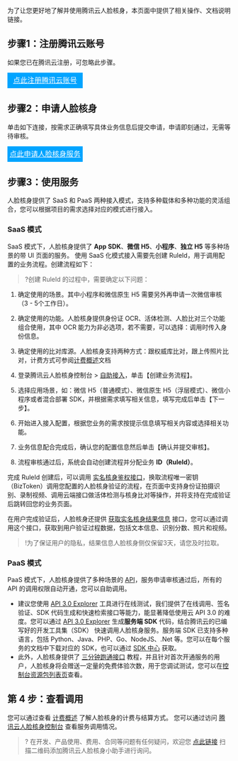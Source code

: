 为了让您更好地了解并使用腾讯云人脸核身，本页面中提供了相关操作、文档说明链接。

## 步骤1：注册腾讯云账号
如果您已在腾讯云注册，可忽略此步骤。
<div style="background-color:#00A4FF; width: 170px; height: 35px; line-height:35px; text-align:center;"><a href="https://cloud.tencent.com/register?s_url=https%3A%2F%2Fcloud.tencent.com%2F" target="_blank"  style="color: white; font-size:16px;">点此注册腾讯云账号</a></div>



## 步骤2：申请人脸核身
单击如下连接，按需求正确填写具体业务信息后提交申请，申请即刻通过，无需等待审核。
<div style="background-color:#00A4FF; width: 170px; height: 35px; line-height:35px; text-align:center;"><a href="https://console.cloud.tencent.com/faceid/apply" target="_blank"  style="color: white; font-size:16px;">点此申请人脸核身服务</a></div>

## 步骤3：使用服务
人脸核身提供了 SaaS 和 PaaS 两种接入模式，支持多种载体和多种功能的灵活组合，您可以根据项目的需求选择对应的模式进行接入。
###  SaaS 模式
SaaS 模式下，人脸核身提供了 **App SDK**、**微信 H5**、**小程序**、**独立 H5** 等多种场景的带 UI 页面的服务。
使用 SaaS 化模式接入需要先创建 RuleId，用于调用配置的业务流程。创建流程如下：
>?创建 RuleId 的过程中，需要确定以下问题：
1. 确定使用的场景。其中小程序和微信原生 H5 需要另外再申请一次微信审核（3 - 5个工作日）。
2. 确定使用的功能。人脸核身提供身份证 OCR、活体检测、人脸比对三个功能组合使用，其中 OCR 能力为非必选项，若不需要，可以选择：调用时传入身份信息。
3. 确定使用的比对库源。人脸核身支持两种方式：跟权威库比对，跟上传照片比对，计费方式可参阅[计费概述](https://cloud.tencent.com/document/product/1007/56803)文档


1. 登录腾讯云人脸核身控制台 > [自助接入](https://console.cloud.tencent.com/faceid/access)，单击【创建业务流程】。
2. 选择应用场景，如：微信 H5（普通模式）、微信原生 H5（浮层模式）、微信小程序或者混合部署 SDK，并根据需求填写相关信息，填写完成后单击【下一步】。
3. 开始进入接入配置，根据您业务的需求按提示信息填写相关内容或选择相关功能。
4. 业务信息配合完成后，确认您的配置信息然后单击【确认并提交审核】。
5. 流程审核通过后，系统会自动创建流程并分配业务 **ID（RuleId）**。


 完成 RuleId 创建后，可以调用 [实名核身鉴权接口](https://cloud.tencent.com/document/product/1007/31816)，换取流程唯一密钥（BizToken）调用您配置的人脸核身验证的流程，在页面中支持身份证拍摄识别、录制视频、调用云端接口做活体检测与核身比对等操作，并将支持在完成验证后跳转回您的业务页面。

 在用户完成验证后，人脸核身还提供 [获取实名核身结果信息](https://cloud.tencent.com/document/product/1007/41957) 接口，您可以通过调用这个接口，获取到用户验证过程数据，包括文本信息、识别分数、照片和视频。
 >!为了保证用户的隐私，结果信息人脸核身侧仅保留3天，请您及时拉取。

### PaaS 模式
PaaS 模式下，人脸核身提供了多种场景的  [API](https://cloud.tencent.com/document/product/1007/31320)，服务申请审核通过后，所有的 API 的调用权限自动开通，您可以自助调用。
- 建议您使用 [API 3.0 Explorer](https://console.cloud.tencent.com/api/explorer?Product=faceid&Version=2018-03-01&Action=DetectAuth&SignVersion=) 工具进行在线测试，我们提供了在线调用、签名验证、SDK 代码生成和快速检索接口等能力，能显著降低使用云 API 3.0 的难度。您可以通过 [API 3.0 Explorer](https://console.cloud.tencent.com/api/explorer?Product=faceid&Version=2018-03-01&Action=DetectAuth&SignVersion=) 生成**服务端 SDK** 代码，结合腾讯云的已编写好的开发工具集（SDK） 快速调用人脸核身服务。服务端 SDK 已支持多种语言，包括 Python、Java、PHP、Go、NodeJS、.Net 等。您可以在每个服务的文档中下载对应的 SDK，也可以通过 [SDK 中心](https://cloud.tencent.com/document/sdk) 获取。
- 此外，人脸核身提供了 [三分钟跑通接口](https://cloud.tencent.com/document/product/1007/33464) 教程，并且针对首次开通服务的用户，人脸核身将会赠送一定量的免费体验次数，用于您调试测试，您可以在[控制台资源包列表页](https://console.cloud.tencent.com/faceid/buy)查看。


## 第 4 步：查看调用
您可以通过查看 [计费概述](https://cloud.tencent.com/document/product/1007/56803) 了解人脸核身的计费与结算方式。
您可以通过访问 [腾讯云人脸核身控制台](https://console.cloud.tencent.com/faceid/dataStatistic) 查看服务调用情况。

>? 在开发、产品使用、费用、合同等问题有任何疑问，欢迎您 [点此链接](https://cloud.tencent.com/document/product/1007/56130) 扫描二维码添加腾讯云人脸核身小助手进行询问。
